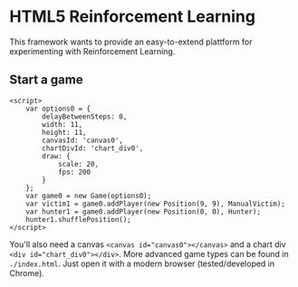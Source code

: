 # HTML5 Reinforcement Learning

This framework wants to provide an easy-to-extend plattform for experimenting with Reinforcement Learning. 

## Start a game

    <script>
        var options0 = {
            delayBetweenSteps: 0,
            width: 11,
            height: 11,
            canvasId: 'canvas0',
            chartDivId: 'chart_div0',
            draw: {
                scale: 20,
                fps: 200
            }
        };
        var game0 = new Game(options0);
        var victim1 = game0.addPlayer(new Position(9, 9), ManualVictim);
        var hunter1 = game0.addPlayer(new Position(0, 0), Hunter);
        hunter1.shufflePosition();
    </script>


You'll also need a canvas `<canvas id="canvas0"></canvas>` and a chart div `<div id="chart_div0"></div>`. More advanced game types can be found in `./index.html`. Just open it with a modern browser (tested/developed in Chrome).